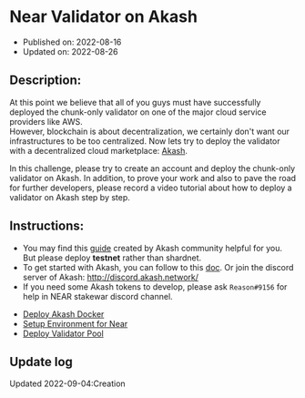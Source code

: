# Near Validator on Akash
* Published on: 2022-08-16
* Updated on: 2022-08-26

## Description:
At this point we believe that all of you guys must have successfully deployed the chunk-only validator on one of the major cloud service providers like AWS.     
However, blockchain is  about decentralization,  we certainly don't want our infrastructures to be too centralized. Now lets try to deploy the validator with a decentralized cloud marketplace: [Akash](https://docs.akash.network/).
        
In this challenge, please try to create an account and deploy the chunk-only validator on Akash. In addition, to prove your work and also to pave the road for further developers, please record a video tutorial about how to deploy a validator on Akash step by step.

## Instructions:
- You may find this [guide](https://github.com/Dimokus88/near/blob/main/Guide_EN.md) created by Akash community helpful for you. But please deploy **testnet** rather than shardnet. 
- To get started with Akash, you can follow to this [doc](https://docs.akash.network/guides/cli/detailed-steps). Or join the discord server of Akash: http://discord.akash.network/
- If you need some Akash tokens to develop, please ask `Reason#9156` for help in NEAR stakewar discord channel.

* [Deploy Akash Docker](#deploy-akash-docker)
* [Setup Environment for Near](#setup-environment-for-near)
* [Deploy Validator Pool](#deploy-validator-pool)

## Update log
Updated 2022-09-04:Creation
